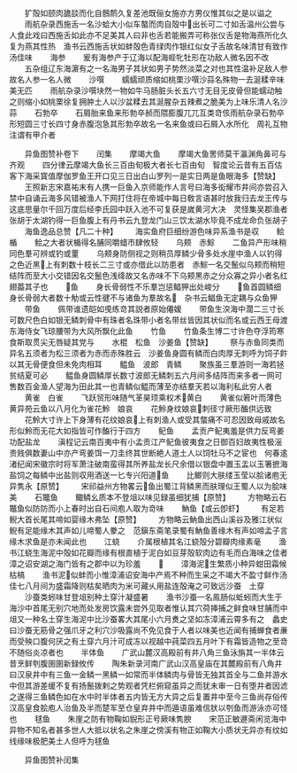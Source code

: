 <!-- { "loadSidebar": true } -->
　　犷殻如颐肉舚舕而化自鷾鸸久复差池既俪女施亦方男仪惟其似之是以谥之
　　雨航杂录西施舌一名沙蛤大小似车螯而肉自殻中出长可二寸如舌温州公尝与人食此戏曰西施舌如此亦不足美其人曰非也舌若能搬弄可称张仪舌是物海燕所化久复为燕其性热　渔书云西施舌状如蚌殻色青绿肉作银红似女子舌故名味清甘有致作汤佳味
　　海参
　　爰有海参产于辽海以配海蜌牝牡形在功敌人微名因不改
　　五杂组辽东海濵有之一名海男子其状如男子势然淡菜之对也其性温补足敌人参故名人参一名人微
　　沙噀
　　蠕蠕顽质缩如桃栗沙噀沙蒜名殊物一去涎糅辛味美无匹
　　雨航杂录沙噀块然一物如牛马肠脏头长五六寸无目无皮骨但能蠕动触之则缩小如桃栗徐复拥肿土人以沙盆糅去其涎腥杂五辣煮之脆美为上味乐清人名沙蒜
　　石勃卒
　　石屑胎来鱼来形勃卒赪而隈膨腹兀兀互类竒侅雨航杂录石勃卒形短圆三寸长四寸身赤腹泡急其形勃卒故名一名来鱼或曰石屑入水所化　周礼互物注谓有甲介者

　　异鱼图赞补卷下
　　闰集
　　摩竭大鱼
　　摩竭大鱼罟师莫干瀛渊角鼻可与齐观
　　四分律云摩竭大鱼长三百由旬极大者长七百由旬　智度论云昔有五百估客下海采寳值摩伽罗鱼王开口见三日出白山罗列一是实日两是鱼眼海多【赞缺】
　　王照新志宋嘉祐末有人携一巨鱼入京师能作人言号曰海多衒耀市井间亦尝召入禁中自诵云海多风错被渔人下网打住将在帝城中每日敎言语甚时放我归去龙王传与这底思量尔千回万度后经李氏园中跃入池不可复获是嵗黄河大决　灵怪集吴郡渔者张胡于太湖钓得一巨鱼腹上有丹书云九登龙门山三饮太湖水毕竟不成龙命负张胡子
　　海鱼逸品总赞【凡二十种】
　　海实鱼府巨细纷游色味异系渔书是収
　　鲙楯
　　鲙之大者状楯得名脯同嚼蜡市肆攸轻
　　乌颊　赤鯮
　　二鱼异产形味稍同色羣可辨或钓或罿
　　乌颊身防侧视之则稍员厚鳞少骨多处水崖中渔人以钓得之色近黑上有刺数十枝长二三寸或亦借此以防患者　赤鯮一名交鬛似乌颊而稍短结阵而至大小交错因名交鬛色浅绛故又名赤味不下乌颊黒赤之分众寡之异小者名红翅葢其子也
　　鱼
　　身长骨弱性不乐羣岂惩鲳狎出处峻分
　　鱼首圆鳞细身长骨弱大者数十觔或云性徤不与诸鱼为羣故名　杂书云鲳鱼无定耦与众鱼狎
　　带鱼
　　佩带谁遗皑如曵练竒其説者原始僊媛
　　带鱼生湥海中濶二三寸长可数尺色白如银无鳞刺骨中有珠者名珠带小者名带丝皆因其状似而名或云西王母渡东海侍女飞琼腰带为大风所飘化此鱼
　　竹鱼
　　竹鱼条生博二寸许色夺浮筠寒食斯取贯尖无唇疑其党与
　　水棍　松鱼　沙姜鱼【赞缺】
　　祭与赤鱼同类而异名五须者为松三须者为赤而赤殊胜云　沙姜鱼身圆有鳞而白肉厚无刺呼为饲子飰以其无骨便食但未免肉相耳
　　鳁鱼　波郎　青鳞
　　聚族虽三羣游则一海若拯贫结夏可必
　　鳁鱼身圆鳞厚长数寸波郎无鳞刺五六月间多结阵而来多者一网可售数百金渔人望海为田此其一也青鳞似鳁而薄至亦结羣天若以海利私此穷人者
　　黄雀　白雀
　　飞跃贸形味随气革昊顼乘权术黄白
　　黄雀似箬叶而薄色黄异苑云鱼以八月化为雀花魿　娘哀
　　花魿身纹娘哀刺径寸厥形醢供远致
　　花魿大寸许上下身薄有花纹娘哀上有刺渔人或受其螫痛不可忍因致母戚故名形似魿而无花大如指皆可作醢行于四方
　　鱾鱼
　　孟贡产鱾夷羞是供力反弯姜功配盐龙
　　滇程记云南百夷中有小孟贡江产鱾鱼彼夷食之日御百妇故夷性极滛贵贱俱数妻山中亦产弯姜饵一刀圭终其世断絶人道土人以饲牡马不之宦也　何春逺渚纪闻宋徽宗时将军萧注破南蛮得其所养盐龙长尺余借以银盘中置玉盂以玉箸摭海盐饲之每鳞中出盐则収用酒送一匕专兴阳道鱼
　　比鲫则大肤缕玉莹以脍诸庖无异隽永【原赞】
　　宋祁益州方物畧云鱼出蜀江背鳞黑而肤理似王蜀人以为脍味美
　　石鼈鱼
　　鲰鳞幺质本不登俎以味见録虽细犹捕【原赞】
　　方物略云石鼈鱼似防防而小上春时出自石间庖人取为竒味
　　魶鱼【或云卽虾】
　　有足若鲵大首长尾其啼如婴缘木弗坠【原赞】
　　方物略云魶鱼出西山溪谷及雅江状似鲵有足能缘木其声如儿啼蜀人豢之　范鎭东斋笔录蜀有魶鱼善缘木有声如啼孟子言缘木求鱼是亦未闻此也
　　江蛲
　　介属根植其名江蛲殻分碧瓣肉缘素毫
　　渔书江蛲生海泥中殻如花瓣而缘有根直植于泥白如豆芽殻软肉边有毛而白海味之佳者漳之诏安湖之海门皆有之郡中以为珍羞
　　
　　漳海泥生繁质小种异蚶田霜候枯槁
　　渔书泥似蚌而小惟漳浦诏安海中产焉不种而生采之不竭大不盈寸鲜作汤佳七八月间为盛霜降则枯矣晒肉为米可藏乆用盐连殻淹之可致远沙蚕　土穿
　　沙蚕类蚓味甘登俎别种土穿汁凝盛暑
　　渔书沙蚕一名鳯肠似蚯蚓而大生于海沙中首尾无别穴地而处发房饮露未尝外见取者惟认其穴荷挿捕之鲜食味甘脯而中俎又一种名土穿生海泥中比沙蚕畧大其尾小六月煑之坚如冻漳浦云霄多有之　蠡史曰沙蚕无筋骨之强爪牙之利穴沙吸露尚不免见食于人者以味美也近闻有捕蝉食者亷而受殃口腹何厌之有土穿六月汁可成冻以视越中莼菜四五月叶下有霜皆造物之至竒不随俗炎凉者也
　　半体鱼
　　广武山麓汉高殿前有井八角三鱼泳旃其一半体云昔烹鲜刳腹圉圉新録攸传
　　陶朱新录河南广武山汉高皇庙在其麓殿前有八角井曰汉泉井中有三鱼一金鳞一黑鳞一如常而半体鳞肉与骨皆无独其首全与二鱼并游水中但其游差缓不复有扬鬛拨剌之势观者凭栏俯窥虽异之而犹未审一日有堕井者因滤之遂得三鱼鳞色如在水中时半体者五内皆无方大异之后复置井中至今三鱼尚存俗传汉高皇食脍庖人治鱼及半而楚军至仓皇弃井中而遁语虽难信肰以刳鱼而游泳亦可怪也
　　毬鱼
　　朱崖之防有物鞠如貎形正号厥味隽腴
　　宋范正敏遯斋闲览海中异物不知名者甚多世人大抵以状名之朱崖之傍溪有物正如鞠大小质状无异亦有纹如线缘味极肥美土人但呼为毬鱼

　　异鱼图赞补闰集
